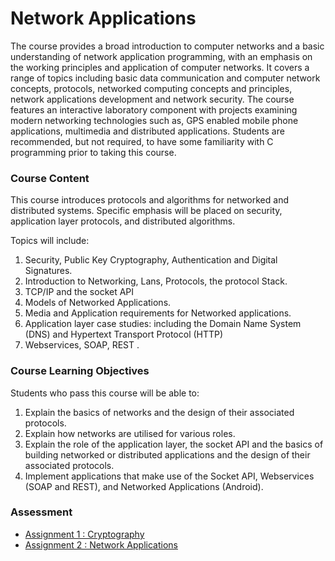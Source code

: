 # Network Applications

The course provides a broad introduction to computer networks and a basic understanding of network application programming, with an emphasis on the working principles and application of computer networks. It covers a range of topics including basic data communication and computer network concepts, protocols, networked computing concepts and principles, network applications development and network security. The course features an interactive laboratory component with projects examining modern networking technologies such as, GPS enabled mobile phone applications, multimedia and distributed applications. Students are recommended, but not required, to have some familiarity with C programming prior to taking this course.

### Course Content

This course introduces protocols and algorithms for networked and distributed systems. Specific emphasis will be placed on security, application layer protocols, and distributed algorithms.
 
Topics will include:
1. Security, Public Key Cryptography, Authentication and Digital Signatures.
2. Introduction to Networking, Lans, Protocols, the protocol Stack.
3. TCP/IP and the socket API
4. Models of Networked Applications.
5. Media and Application requirements for Networked applications.
6. Application layer case studies: including the Domain Name System (DNS) and Hypertext Transport Protocol (HTTP)
7. Webservices, SOAP, REST .

### Course Learning Objectives

Students who pass this course will be able to:
1. Explain the basics of networks and the design of their associated protocols.
2. Explain how networks are utilised for various roles.
3. Explain the role of the application layer, the socket API and the basics of building networked or distributed applications and the design of their associated protocols.
4. Implement applications that make use of the Socket API, Webservices (SOAP and REST), and Networked Applications (Android).

### Assessment

- [Assignment 1 : Cryptography](Assignemnt%201)
- [Assignment 2 : Network Applications](Assignemnt%202)
